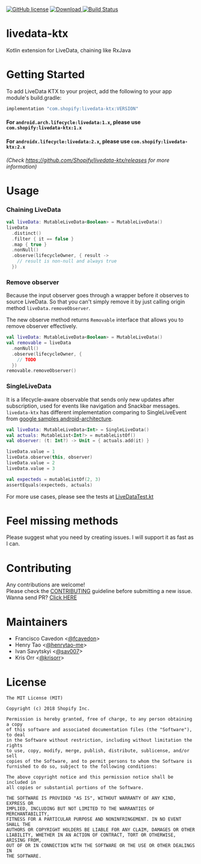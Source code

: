 [![GitHub license](https://img.shields.io/badge/license-MIT-lightgrey.svg?maxAge=2592000)](https://raw.githubusercontent.com/shopify/livedata-ktx/master/LICENSE)
[ ![Download](https://api.bintray.com/packages/shopify/shopify-android/livedata-ktx/images/download.svg) ](https://bintray.com/shopify/shopify-android/livedata-ktx/_latestVersion)
[![Build Status](https://travis-ci.org/Shopify/livedata-ktx.svg?branch=master)](https://travis-ci.org/Shopify/livedata-ktx)

# livedata-ktx
Kotlin extension for LiveData, chaining like RxJava


# Getting Started

To add LiveData KTX to your project, add the following to your app module's build.gradle:

```groovy
implementation "com.shopify:livedata-ktx:VERSION"
```

#### For `android.arch.lifecycle:livedata:1.x`, please use `com.shopify:livedata-ktx:1.x`
#### For `androidx.lifecycle:livedata:2.x`, please use `com.shopify:livedata-ktx:2.x`

*(Check https://github.com/Shopify/livedata-ktx/releases for more information)*


# Usage


### Chaining LiveData

```kotlin
val liveData: MutableLiveData<Boolean> = MutableLiveData()
liveData
  .distinct()
  .filter { it == false }
  .map { true }
  .nonNull()
  .observe(lifecycleOwner, { result ->
    // result is non-null and always true
  })
```

### Remove observer

Because the input observer goes through a wrapper before it observes to source LiveData. So that you can't simply remove it by just calling origin method `liveData.removeObserver`.
 
The new observe method returns `Removable` interface that allows you to remove observer effectively.  

```kotlin
val liveData: MutableLiveData<Boolean> = MutableLiveData()
val removable = liveData
  .nonNull()
  .observe(lifecycleOwner, {
    // TODO
  })
removable.removeObserver()
```

### SingleLiveData

It is a lifecycle-aware observable that sends only new updates after subscription, used for events like navigation and Snackbar messages. `livedata-ktx` has different implementation comparing to SingleLiveEvent from [google samples android-architecture](https://github.com/googlesamples/android-architecture/blob/dev-todo-mvvm-live/todoapp/app/src/main/java/com/example/android/architecture/blueprints/todoapp/SingleLiveEvent.java).

```kotlin
val liveData: MutableLiveData<Int> = SingleLiveData()
val actuals: MutableList<Int?> = mutableListOf()
val observer: (t: Int?) -> Unit = { actuals.add(it) }

liveData.value = 1
liveData.observe(this, observer)
liveData.value = 2
liveData.value = 3

val expecteds = mutableListOf(2, 3)
assertEquals(expecteds, actuals)
```

For more use cases, please see the tests at [LiveDataTest.kt](https://github.com/shopify/livedata-ktx/blob/master/livedata-ktx/src/test/java/com/shopify/livedataktx/LiveDataTest.kt)


# Feel missing methods

Please suggest what you need by creating issues. I will support it as fast as I can. 


# Contributing

Any contributions are welcome!  
Please check the [CONTRIBUTING](CONTRIBUTING.md) guideline before submitting a new issue. Wanna send PR? [Click HERE](https://github.com/shopify/livedata-ktx/pulls)

# Maintainers

- Francisco Cavedon <[@fcavedon](https://github.com/fcavedon)>
- Henry Tao <[@henrytao-me](https://github.com/henrytao-me)>
- Ivan Savytskyi <[@sav007](https://github.com/sav007)>
- Kris Orr <[@krisorr](https://github.com/krisorr)>


# License

    The MIT License (MIT)

    Copyright (c) 2018 Shopify Inc.

    Permission is hereby granted, free of charge, to any person obtaining a copy
    of this software and associated documentation files (the "Software"), to deal
    in the Software without restriction, including without limitation the rights
    to use, copy, modify, merge, publish, distribute, sublicense, and/or sell
    copies of the Software, and to permit persons to whom the Software is
    furnished to do so, subject to the following conditions:

    The above copyright notice and this permission notice shall be included in
    all copies or substantial portions of the Software.

    THE SOFTWARE IS PROVIDED "AS IS", WITHOUT WARRANTY OF ANY KIND, EXPRESS OR
    IMPLIED, INCLUDING BUT NOT LIMITED TO THE WARRANTIES OF MERCHANTABILITY,
    FITNESS FOR A PARTICULAR PURPOSE AND NONINFRINGEMENT. IN NO EVENT SHALL THE
    AUTHORS OR COPYRIGHT HOLDERS BE LIABLE FOR ANY CLAIM, DAMAGES OR OTHER
    LIABILITY, WHETHER IN AN ACTION OF CONTRACT, TORT OR OTHERWISE, ARISING FROM,
    OUT OF OR IN CONNECTION WITH THE SOFTWARE OR THE USE OR OTHER DEALINGS IN
    THE SOFTWARE.


